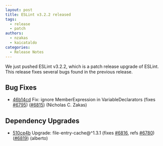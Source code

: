 ```yaml
---
layout: post
title: ESLint v3.2.2 released
tags:
  - release
  - patch
authors:
  - nzakas
  - kaicataldo
categories:
  - Release Notes
---
```


We just pushed ESLint v3.2.2, which is a patch release upgrade of ESLint. This release  fixes several bugs found in the previous release.










## Bug Fixes


* [46b14cd](https://github.com/eslint/eslint/commit/46b14cd) Fix: ignore MemberExpression in VariableDeclarators (fixes [#6795](https://github.com/eslint/eslint/issues/6795)) ([#6815](https://github.com/eslint/eslint/issues/6815)) (Nicholas C. Zakas)






## Dependency Upgrades


* [510ce4b](https://github.com/eslint/eslint/commit/510ce4b) Upgrade: file-entry-cache@^1.3.1 (fixes [#6816](https://github.com/eslint/eslint/issues/6816), refs [#6780](https://github.com/eslint/eslint/issues/6780)) ([#6819](https://github.com/eslint/eslint/issues/6819)) (alberto)
